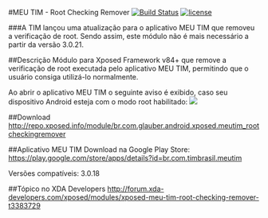 #MEU TIM - Root Checking Remover
[![Build Status](https://travis-ci.org/glauberlima/MEUTIM-RootCheckingRemover.svg?branch=master)](https://travis-ci.org/glauberlima/MEUTIM-RootCheckingRemover)
[![license](https://img.shields.io/github/license/mashape/apistatus.svg?maxAge=2592000)](https://github.com/glauberlima/MEUTIM-RootCheckingRemover/blob/master/LICENSE)

###A TIM lançou uma atualização para o aplicativo MEU TIM que removeu a verificação de root. Sendo assim, este módulo não é mais necessário a partir da versão 3.0.21.

##Descrição
Módulo para Xposed Framework v84+ que remove a verificação de root executada pelo aplicativo MEU TIM, permitindo que o usuário consiga utilizá-lo normalmente.

Ao abrir o aplicativo MEU TIM o seguinte aviso é exibido, caso seu dispositivo Android esteja com o modo root habilitado:
![](https://raw.githubusercontent.com/glauberlima/MEUTIM-RootCheckingRemover/master/doc/meutim_root_message.png)

##Download
http://repo.xposed.info/module/br.com.glauber.android.xposed.meutim_rootcheckingremover

##Aplicativo MEU TIM
Download na Google Play Store:
https://play.google.com/store/apps/details?id=br.com.timbrasil.meutim

Versões compatíveis:
3.0.18

##Tópico no XDA Developers
http://forum.xda-developers.com/xposed/modules/xposed-meu-tim-root-checking-remover-t3383729
